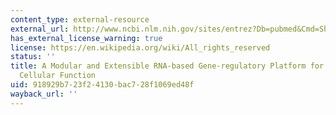 ```yaml
---
content_type: external-resource
external_url: http://www.ncbi.nlm.nih.gov/sites/entrez?Db=pubmed&Cmd=ShowDetailView&TermToSearch=17709748&ordinalpos=1&itool=EntrezSystem2.PEntrez.Pubmed.Pubmed_ResultsPanel.Pubmed_RVDocSum
has_external_license_warning: true
license: https://en.wikipedia.org/wiki/All_rights_reserved
status: ''
title: A Modular and Extensible RNA-based Gene-regulatory Platform for Engineering
  Cellular Function
uid: 918929b7-23f2-4130-bac7-28f1069ed48f
wayback_url: ''
---
```

